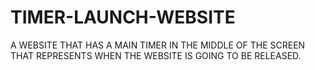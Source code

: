 # TIMER-LAUNCH-WEBSITE
A WEBSITE THAT HAS A MAIN TIMER IN THE MIDDLE OF THE SCREEN THAT REPRESENTS WHEN THE WEBSITE IS GOING TO BE RELEASED.
